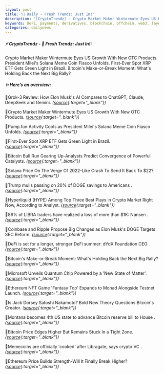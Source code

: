 ```yaml
---
layout: post
title: "🌅 Daily - Fresh Trendz: Just In!"
description: "[CryptoTrendz] - Crypto Market Maker Wintermute Eyes US Growth With New OTC Products. President Milei's Solana Meme Coin Fiasco Unfolds. First-Ever Spot XRP ETF Gets Green Light in Brazil. Bitcoin's Make-or-Break Moment: What's Holding Back the Next Big Rally?"
keywords: DeFi, payments, derivatives, blockchain, offchain, web3, layer0, trends, crypto, exchange
categories: dailynews
---
```


##### ⚡ CryptoTrendz - 📌 *Fresh Trendz: Just In!:*

Crypto Market Maker Wintermute Eyes US Growth With New OTC Products. President Milei's Solana Meme Coin Fiasco Unfolds. First-Ever Spot XRP ETF Gets Green Light in Brazil. Bitcoin's Make-or-Break Moment: What's Holding Back the Next Big Rally?

##### ✨ *Here’s an overview:*


🔹Grok-3 Review: How Elon Musk's AI Compares to ChatGPT, Claude, DeepSeek and Gemini. *([source](https://s.avyag.com/2gn6){:target="_blank"})*

🔹Crypto Market Maker Wintermute Eyes US Growth With New OTC Products. *([source](https://s.avyag.com/o24q){:target="_blank"})*

🔹Pump.fun Activity Cools as President Milei's Solana Meme Coin Fiasco Unfolds. *([source](https://s.avyag.com/rq1z){:target="_blank"})*

🔹First-Ever Spot XRP ETF Gets Green Light in Brazil. *([source](https://s.avyag.com/myp5){:target="_blank"})*

🔹Bitcoin Bull Run Gearing Up-Analysts Predict Convergence of Powerful Catalysts. *([source](https://s.avyag.com/mcih){:target="_blank"})*

🔹Solana Price On The Verge Of 2022-Like Crash To Send It Back To $22? *([source](https://s.avyag.com/mzvc){:target="_blank"})*

🔹Trump mulls passing on 20% of DOGE savings to Americans . *([source](https://s.avyag.com/jaxp){:target="_blank"})*

🔹Hyperliquid (HYPE) Among Top Three Best Plays in Crypto Market Right Now, According to Analyst. *([source](https://s.avyag.com/i688){:target="_blank"})*

🔹86% of LIBRA traders have realized a loss of more than $1K: Nansen . *([source](https://s.avyag.com/igg1){:target="_blank"})*

🔹Coinbase and Ripple Propose Big Changes as Elon Musk's DOGE Targets SEC Reform. *([source](https://s.avyag.com/lt4m){:target="_blank"})*

🔹DeFi is set for a longer, stronger DeFi summer: dYdX Foundation CEO . *([source](https://s.avyag.com/meqi){:target="_blank"})*

🔹Bitcoin's Make-or-Break Moment: What's Holding Back the Next Big Rally? *([source](https://s.avyag.com/yuyo){:target="_blank"})*

🔹Microsoft Unveils Quantum Chip Powered by a 'New State of Matter'. *([source](https://s.avyag.com/63hh){:target="_blank"})*

🔹Ethereum NFT Game 'Fantasy Top' Expands to Monad Alongside Testnet Launch. *([source](https://s.avyag.com/8olq){:target="_blank"})*

🔹Is Jack Dorsey Satoshi Nakamoto? Bold New Theory Questions Bitcoin's Creator. *([source](https://s.avyag.com/n4d8){:target="_blank"})*

🔹Montana becomes 4th US state to advance Bitcoin reserve bill to House . *([source](https://s.avyag.com/p30f){:target="_blank"})*

🔹Bitcoin Price Edges Higher But Remains Stuck In a Tight Zone. *([source](https://s.avyag.com/1245){:target="_blank"})*

🔹Memecoins are officially 'cooked' after Libragate, says crypto VC . *([source](https://s.avyag.com/xkmi){:target="_blank"})*

🔹Ethereum Price Builds Strength-Will It Finally Break Higher? *([source](https://s.avyag.com/chva){:target="_blank"})*
